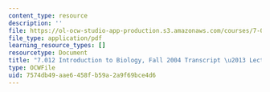 ```yaml
---
content_type: resource
description: ''
file: https://ol-ocw-studio-app-production.s3.amazonaws.com/courses/7-01sc-fundamentals-of-biology-fall-2011/7574db49aae6458fb59a2a9f69bce4d6_7_0122004L08.pdf
file_type: application/pdf
learning_resource_types: []
resourcetype: Document
title: "7.012 Introduction to Biology, Fall 2004 Transcript \u2013 Lecture 8"
type: OCWFile
uid: 7574db49-aae6-458f-b59a-2a9f69bce4d6
---
```

